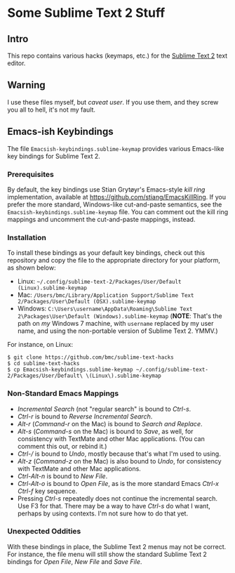 # Some Sublime Text 2 Stuff

## Intro

This repo contains various hacks (keymaps, etc.) for the [Sublime Text 2][]
text editor.

## Warning

I use these files myself, but *caveat user*. If you use them, and they screw you all to hell, it's not my fault.

## Emacs-ish Keybindings

The file `Emacsish-keybindings.sublime-keymap` provides various Emacs-like key
bindings for Sublime Text 2.

### Prerequisites

By default, the key bindings use Stian Grytøyr's Emacs-style *kill ring*
implementation, available at <https://github.com/stiang/EmacsKillRing>. If you
prefer the more standard, Windows-like cut-and-paste semantics, see the
`Emacsish-keybindings.sublime-keymap` file. You can comment out the kill ring
mappings and uncomment the cut-and-paste mappings, instead.

### Installation

To install these bindings as your default key bindings, check out this
repository and copy the file to the appropriate directory for your platform, as
shown below:

* Linux: `~/.config/sublime-text-2/Packages/User/Default (Linux).sublime-keymap`
* Mac: `/Users/bmc/Library/Application Support/Sublime Text 2/Packages/User\Default (OSX).sublime-keymap`
* Windows: `C:\Users\username\AppData\Roaming\Sublime Text 2\Packages\User\Default (Windows).sublime-keymap` 
  (**NOTE**: That's the path on *my* Windows 7 machine, with `username` 
  replaced by my user name, and using the non-portable version of 
  Sublime Text 2. YMMV.)

For instance, on Linux:

    $ git clone https://github.com/bmc/sublime-text-hacks
    $ cd sublime-text-hacks
    $ cp Emacsish-keybindings.sublime-keymap ~/.config/sublime-text-2/Packages/User/Default\ \(Linux\).sublime-keymap

### Non-Standard Emacs Mappings

* *Incremental Search* (not "regular search" is bound to *Ctrl-s*.
* *Ctrl-r* is bound to *Reverse Incremental Search*.
* *Alt-r* (*Command-r* on the Mac) is bound to *Search and Replace*.
* *Alt-s* (*Command-s* on the Mac) is bound to *Save*, as well, for consistency
  with TextMate and other Mac applications. (You can comment this out, or 
  rebind it.)
* *Ctrl-/* is bound to *Undo*, mostly because that's what I'm used to using.
* *Alt-z* (*Command-z* on the Mac) is also bound to *Undo*, for consistency
  with TextMate and other Mac applications.
* *Ctrl-Alt-n* is bound to *New File*.
* *Ctrl-Alt-o* is bound to *Open File*, as is the more standard Emacs
  *Ctrl-x Ctrl-f* key sequence.
* Pressing *Ctrl-s* repeatedly does not continue the incremental search.
  Use F3 for that. There may be a way to have *Ctrl-s* do what I want,
  perhaps by using contexts. I'm not sure how to do that yet.

### Unexpected Oddities

With these bindings in place, the Sublime Text 2 menus may not be correct. For
instance, the file menu will still show the standard Sublime Text 2 bindings
for *Open File*, *New File* and *Save File*.

[Sublime Text 2]: http://www.sublimetext.com/2
